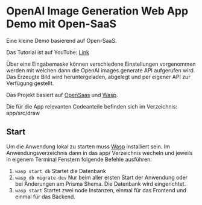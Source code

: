 # OpenAI Image Generation Web App Demo mit Open-SaaS

Eine kleine Demo basierend auf Open-SaaS.

Das Tutorial ist auf YouTube: [Link](https://www.youtube.com/@derddima)

Über eine Eingabemaske können verschiedene Einstellungen vorgenommen werden mit welchen dann die OpenAI images.generate API aufgerufen wird. Das Erzeugte Bild wird heruntergeladen, abgelegt und per eigener API zur Verfügung gestellt. 

Das Projekt basiert auf [OpenSaas](https://opensaas.sh) und [Wasp](https://wasp-lang.dev).

Die für die App relevanten Codeanteile befinden sich im Verzeichnis: app/src/draw

## Start

Um die Anwendung lokal zu starten muss [Wasp](https://wasp-lang.dev) installiert sein. 
Im Anwendungsverzeichnis dann in das app/ Verzeichnis wecheln und jeweils in eigenem Terminal Fenstern folgende Befehle ausführen:
1. `wasp start db` Startet die Datenbank
2. `wasp db migrate-dev` Nur beim aller ersten Start der Anwendung oder bei Änderungen am Prisma Shema. Die Datenbank wird eingerichtet.
3. `wasp start` Startet zwei node Instanzen, einmal für das Frontend und einmal für das Backend.
